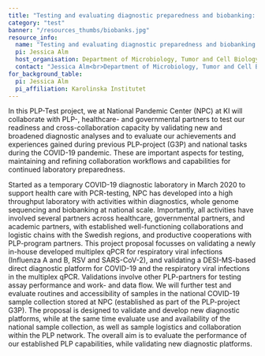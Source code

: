 ```yaml
---
title: "Testing and evaluating diagnostic preparedness and biobanking: A cross-platform collaboration for validating new diagnostic assays and reviewing PLP capacities"
category: "test"
banner: "/resources_thumbs/biobanks.jpg"
resource_info:
  name: "Testing and evaluating diagnostic preparedness and biobanking: A cross-platform collaboration for validating new diagnostic assays and reviewing PLP capacities"
  pi: Jessica Alm
  host_organisation: Department of Microbiology, Tumor and Cell Biology, Karolinska Institutet
  contact: "Jessica Alm<br>Department of Microbiology, Tumor and Cell Biology, Karolinska Institutet<br>Email: [jessica.alm@ki.se](mailto:jessica.alm@ki.se)"
for_background_table:
  pi: Jessica Alm
  pi_affiliation: Karolinska Institutet
---
```


In this PLP-Test project, we at National Pandemic Center (NPC) at KI will collaborate with PLP-, healthcare- and governmental partners to test our readiness and cross-collaboration capacity by validating new and broadened diagnostic analyses and to evaluate our achievements and experiences gained during previous PLP-project (G3P) and national tasks during the COVID-19 pandemic. These are important aspects for testing, maintaining and refining collaboration workflows and capabilities for continued laboratory preparedness.

Started as a temporary COVID-19 diagnostic laboratory in March 2020 to support health care with PCR-testing, NPC has developed into a high throughput laboratory with activities within diagnostics, whole genome sequencing and biobanking at national scale. Importantly, all activities have involved several partners across healthcare, governmental partners, and academic partners, with established well-functioning collaborations and logistic chains with the Swedish regions, and productive cooperations with PLP-program partners. This project proposal focusses on validating a newly in-house developed multiplex qPCR for respiratory viral infections (Influenza A and B, RSV and SARS-CoV-2), and validating a DESI-MS-based direct diagnostic platform for COVID-19 and the respiratory viral infections in the multiplex qPCR. Validations involve other PLP-partners for testing assay performance and work- and data flow. We will further test and evaluate routines and accessibility of samples in the national COVID-19 sample collection stored at NPC (established as part of the PLP-project G3P). The proposal is designed to validate and develop new diagnostic platforms, while at the same time evaluate use and availability of the national sample collection, as well as sample logistics and collaboration within the PLP network. The overall aim is to evaluate the performance of our established PLP capabilities, while validating new diagnostic platforms.
